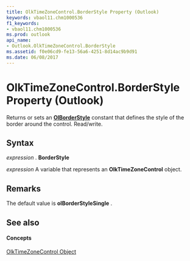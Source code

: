 ```yaml
---
title: OlkTimeZoneControl.BorderStyle Property (Outlook)
keywords: vbaol11.chm1000536
f1_keywords:
- vbaol11.chm1000536
ms.prod: outlook
api_name:
- Outlook.OlkTimeZoneControl.BorderStyle
ms.assetid: f0e06cd9-fe13-56a6-4251-8d14ac9b9d91
ms.date: 06/08/2017
---
```



# OlkTimeZoneControl.BorderStyle Property (Outlook)

Returns or sets an  **[OlBorderStyle](Outlook.OlBorderStyle.md)** constant that defines the style of the border around the control. Read/write.


## Syntax

 _expression_ . **BorderStyle**

 _expression_ A variable that represents an **OlkTimeZoneControl** object.


## Remarks

The default value is  **olBorderStyleSingle** .


## See also


#### Concepts


[OlkTimeZoneControl Object](Outlook.OlkTimeZoneControl.md)

